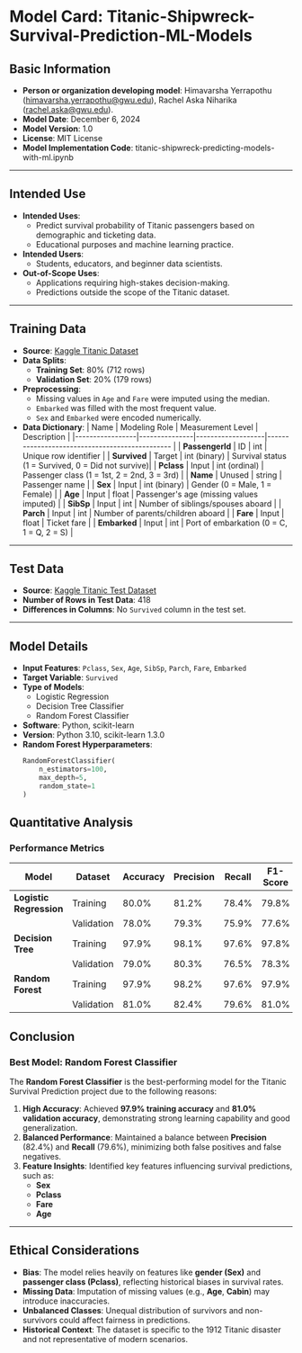 # **Model Card: Titanic-Shipwreck-Survival-Prediction-ML-Models**
## **Basic Information**
- **Person or organization developing model**: Himavarsha Yerrapothu (himavarsha.yerrapothu@gwu.edu), Rachel Aska Niharika (rachel.aska@gwu.edu).
- **Model Date**: December 6, 2024
- **Model Version**: 1.0
- **License**: MIT License
- **Model Implementation Code**: titanic-shipwreck-predicting-models-with-ml.ipynb

---

## **Intended Use**
- **Intended Uses**: 
  - Predict survival probability of Titanic passengers based on demographic and ticketing data.
  - Educational purposes and machine learning practice.
- **Intended Users**:
  - Students, educators, and beginner data scientists.
- **Out-of-Scope Uses**:
  - Applications requiring high-stakes decision-making.
  - Predictions outside the scope of the Titanic dataset.
---

## **Training Data**
- **Source**: [Kaggle Titanic Dataset](https://www.kaggle.com/c/titanic/data)
- **Data Splits**:
  - **Training Set**: 80% (712 rows)
  - **Validation Set**: 20% (179 rows)
- **Preprocessing**:
  - Missing values in `Age` and `Fare` were imputed using the median.
  - `Embarked` was filled with the most frequent value.
  - `Sex` and `Embarked` were encoded numerically.
- **Data Dictionary**:
  | Name            | Modeling Role | Measurement Level | Description                                        |
|-----------------|---------------|-------------------|-----------------------------------------------     |
| **PassengerId** | ID            | int               | Unique row identifier                              |
| **Survived**    | Target        | int (binary)      | Survival status (1 = Survived, 0 = Did not survive)|
| **Pclass**      | Input         | int (ordinal)     | Passenger class (1 = 1st, 2 = 2nd, 3 = 3rd)        |
| **Name**        | Unused        | string            | Passenger name                                     |
| **Sex**         | Input         | int (binary)      | Gender (0 = Male, 1 = Female)                      |
| **Age**         | Input         | float             | Passenger's age (missing values imputed)           |
| **SibSp**       | Input         | int               | Number of siblings/spouses aboard                  |
| **Parch**       | Input         | int               | Number of parents/children aboard                  |
| **Fare**        | Input         | float             | Ticket fare                                        |
| **Embarked**    | Input         | int               | Port of embarkation (0 = C, 1 = Q, 2 = S)          |
---

## **Test Data**
- **Source**: [Kaggle Titanic Test Dataset](https://www.kaggle.com/c/titanic/data)
- **Number of Rows in Test Data**: 418
- **Differences in Columns**: No `Survived` column in the test set.

---
## **Model Details**
- **Input Features**: `Pclass`, `Sex`, `Age`, `SibSp`, `Parch`, `Fare`, `Embarked`
- **Target Variable**: `Survived`
- **Type of Models**: 
  - Logistic Regression
  - Decision Tree Classifier
  - Random Forest Classifier
- **Software**: Python, scikit-learn
- **Version**: Python 3.10, scikit-learn 1.3.0
- **Random Forest Hyperparameters**:
  ```python
  RandomForestClassifier(
      n_estimators=100,
      max_depth=5,
      random_state=1
  )
## **Quantitative Analysis**

### **Performance Metrics**

| Model                  | Dataset       | Accuracy | Precision | Recall | F1-Score |
|------------------------|---------------|----------|-----------|--------|----------|
| **Logistic Regression**| Training      | 80.0%    | 81.2%     | 78.4%  | 79.8%    |
|                        | Validation    | 78.0%    | 79.3%     | 75.9%  | 77.6%    |
| **Decision Tree**      | Training      | 97.9%    | 98.1%     | 97.6%  | 97.8%    |
|                        | Validation    | 79.0%    | 80.3%     | 76.5%  | 78.3%    |
| **Random Forest**      | Training      | 97.9%    | 98.2%     | 97.6%  | 97.9%    |
|                        | Validation    | 81.0%    | 82.4%     | 79.6%  | 81.0%    |

## **Conclusion**

### **Best Model: Random Forest Classifier**
The **Random Forest Classifier** is the best-performing model for the Titanic Survival Prediction project due to the following reasons:

1. **High Accuracy**: Achieved **97.9% training accuracy** and **81.0% validation accuracy**, demonstrating strong learning capability and good generalization.
2. **Balanced Performance**: Maintained a balance between **Precision** (82.4%) and **Recall** (79.6%), minimizing both false positives and false negatives.
3. **Feature Insights**: Identified key features influencing survival predictions, such as:
   - **Sex**
   - **Pclass**
   - **Fare**
   - **Age**
---

## **Ethical Considerations**

- **Bias**: The model relies heavily on features like **gender (Sex)** and **passenger class (Pclass)**, reflecting historical biases in survival rates.
- **Missing Data**: Imputation of missing values (e.g., **Age**, **Cabin**) may introduce inaccuracies.
- **Unbalanced Classes**: Unequal distribution of survivors and non-survivors could affect fairness in predictions.
- **Historical Context**: The dataset is specific to the 1912 Titanic disaster and not representative of modern scenarios.
